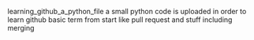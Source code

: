  learning_github_a_python_file
a small python  code  is uploaded in order to learn github basic term from start like pull request and stuff including merging
